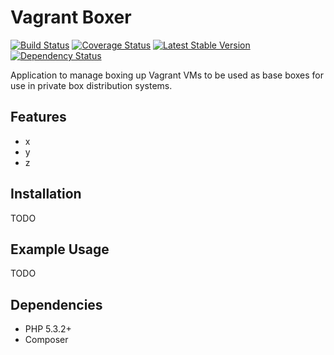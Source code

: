 Vagrant Boxer
=============

[![Build Status](https://travis-ci.org/vube/vagrant-boxer.png?branch=master)](https://travis-ci.org/vube/vagrant-boxer)
[![Coverage Status](https://coveralls.io/repos/vube/vagrant-boxer/badge.png?branch=master)](https://coveralls.io/r/vube/vagrant-boxer?branch=master)
[![Latest Stable Version](https://poser.pugx.org/vube/vagrant-boxer/v/stable.png)](https://packagist.org/packages/vube/vagrant-boxer)
[![Dependency Status](https://www.versioneye.com/user/projects/5361301bfe0d07fa670000b3/badge.png)](https://www.versioneye.com/user/projects/5361301bfe0d07fa670000b3)

Application to manage boxing up Vagrant VMs to be used as base boxes for use in
private box distribution systems.


Features
--------

- x
- y
- z


Installation
------------

TODO


Example Usage
-------------

TODO


Dependencies
------------

- PHP 5.3.2+
- Composer
